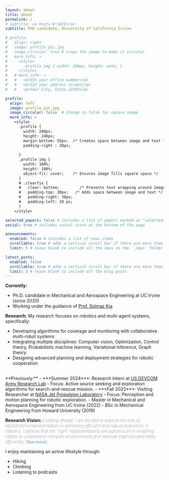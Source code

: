 ```yaml
---
layout: about
title: about
permalink: /
# subtitle: <a href='#'>UCI</a>
subtitle: PhD candidate, University of California Irvine

# profile:
#   align: right
#   image: profile_pic.jpg
#   image_circular: true # crops the image to make it circular
#   more_info: >
#     <style>
#       .profile img { width: 200px; height: auto; }
#     </style>
#   # more_info: >
#   #   <p>555 your office number</p>
#   #   <p>123 your address street</p>
#   #   <p>Your City, State 12345</p>

profile:
  align: left
  image: profile_pic.jpg
  image_circular: false  # change to false for square image
  more_info: >
    <style>
      .profile {
        width: 240px;
        height: 240px;
        margin-bottom: 55px;  /* Creates space between image and text */
        padding-right : 20px;
        
      }
      .profile img {
        width: 100%;
        height: 100%;
        object-fit: cover;    /* Ensures image fills square space */
      }
      # .clearfix {
      #   clear: bottom;         /* Prevents text wrapping around image */
      #   padding-top: 20px;   /* Adds space between image and text */
      #   padding-right: 30px;
      #   padding-left: 20 px;
      }
    </style>

selected_papers: false # includes a list of papers marked as "selected={true}"
social: true # includes social icons at the bottom of the page

announcements:
  enabled: false # includes a list of news items
  scrollable: true # adds a vertical scroll bar if there are more than 3 news items
  limit: 5 # leave blank to include all the news in the `_news` folder

latest_posts:
  enabled: false
  scrollable: true # adds a vertical scroll bar if there are more than 3 new posts items
  limit: 3 # leave blank to include all the blog posts
---
```


**Currently:**
- Ph.D. candidate in Mechanical and Aerospace Engineering at UC Irvine (since 2020)
- Working under the guidance of <a href= 'https://solmaz.eng.uci.edu/'> Prof. Solmaz Kia </a>

**Research:**
My research focuses on robotics and multi-agent systems, specifically:
- Developing algorithms for coverage and monitoring with collaborative multi-robot systems
- Integrating multiple disciplines: Computer vision, Optimization, Control theory, Probabilistic machine learning, Variational inference, Graph theory
- Designing advanced planning and deployment strategies for robotic cooperation


<br>
**Previously:**
- ***Summer 2024***: Research Intern at <a href='https://arl.devcom.army.mil/'>US DEVCOM Army Research Lab</a> 
  - Focus: Active source seeking and exploration algorithms for search-and-rescue mission.
- ***Fall 2022***: Visiting Researcher at <a href='https://www.jpl.nasa.gov/'>NASA Jet Propulsion Laboratory</a>
  - Focus: Perception and motion planning for robotic exploration.
- Master in Mechanical and Aerospace Engineering from UC Irvine (2022)
- BSc in Mechanical Engineering from Howard University (2019)



**Research Vision:** <span style="font-style: italic; font-weight: 100;">
Looking ahead, I am excited to explore the role of abstractions/representation in achieving efficient and robust autonomy in robotics. I believe that the "right" representations are paramount in enabling robots to understand complex environments and execute sophisticated tasks efficiently.
<span id="vision-more" style="display: none;">
I am particularly interested in two approaches. The first is a hierarchical architecture that involves a low-level control loop for basic movement execution (for example, moving from point A to B) and a higher-level system that operates at a slower duty cycle to break down missions into sub-goal. The second is an end-to-end learning architecture that directly maps sensor inputs to motor commands ("pixels to volts"). The hierarchical framework provides the benefit of interpretability and data efficiency, but the end-to-end framework provides more flexibility that learns complex mapping directly from data and leads to emergent behaviors that are difficult to engineer explicitly in a hierarchical system. Ultimately, I aim to and want to encourage the robotics community to develop a hybrid system that integrates structured reasoning with learned flexibility of end-to-end learning, bridging low-level perception and high-level task semantics for resilient and intelligent autonomy.
</span>
</span>
<a id="vision-toggle" onclick="toggleVision()" style="cursor: pointer; color: #4B9CD3; font-size: 0.9em;">[See more]</a>

<script>
function toggleVision() {
  var moreText = document.getElementById("vision-more");
  var toggleText = document.getElementById("vision-toggle");
  
  if (moreText.style.display === "none") {
    moreText.style.display = "inline";
    toggleText.innerHTML = "[See less]";
  } else {
    moreText.style.display = "none";
    toggleText.innerHTML = "[See more]";
  }
}
</script>

I enjoy maintaining an active lifestyle through:
- Hiking
- Climbing
- Listening to podcasts

